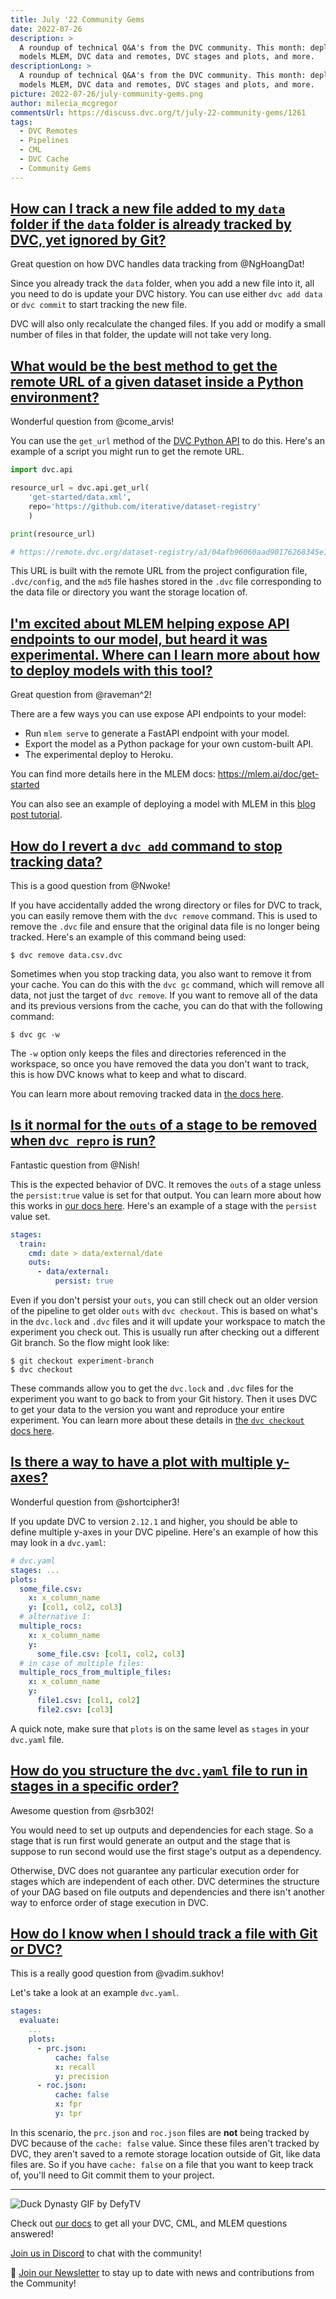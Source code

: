 ```yaml
---
title: July '22 Community Gems
date: 2022-07-26
description: >
  A roundup of technical Q&A's from the DVC community. This month: deploying
  models MLEM, DVC data and remotes, DVC stages and plots, and more.
descriptionLong: >
  A roundup of technical Q&A's from the DVC community. This month: deploying
  models MLEM, DVC data and remotes, DVC stages and plots, and more.
picture: 2022-07-26/july-community-gems.png
author: milecia_mcgregor
commentsUrl: https://discuss.dvc.org/t/july-22-community-gems/1261
tags:
  - DVC Remotes
  - Pipelines
  - CML
  - DVC Cache
  - Community Gems
---
```


## [How can I track a new file added to my `data` folder if the `data` folder is already tracked by DVC, yet ignored by Git?](https://discord.com/channels/485586884165107732/485596304961962003/983278896587894804)

Great question on how DVC handles data tracking from @NgHoangDat!

Since you already track the `data` folder, when you add a new file into it, all
you need to do is update your DVC history. You can use either `dvc add data` or
`dvc commit` to start tracking the new file.

DVC will also only recalculate the changed files. If you add or modify a small
number of files in that folder, the update will not take very long.

## [What would be the best method to get the remote URL of a given dataset inside a Python environment?](https://discord.com/channels/485586884165107732/485596304961962003/984870485668008007)

Wonderful question from @come_arvis!

You can use the `get_url` method of the
[DVC Python API](https://dvc.org/doc/api-reference) to do this. Here's an
example of a script you might run to get the remote URL.

```python
import dvc.api

resource_url = dvc.api.get_url(
    'get-started/data.xml',
    repo='https://github.com/iterative/dataset-registry'
    )

print(resource_url)

# https://remote.dvc.org/dataset-registry/a3/04afb96060aad90176268345e10355
```

This URL is built with the remote URL from the project configuration file,
`.dvc/config`, and the `md5` file hashes stored in the `.dvc` file corresponding
to the data file or directory you want the storage location of.

## [I'm excited about MLEM helping expose API endpoints to our model, but heard it was experimental. Where can I learn more about how to deploy models with this tool?](https://discord.com/channels/485586884165107732/563406153334128681/992517466662117386)

Great question from @raveman^2!

There are a few ways you can use expose API endpoints to your model:

- Run `mlem serve` to generate a FastAPI endpoint with your model.
- Export the model as a Python package for your own custom-built API.
- The experimental deploy to Heroku.

You can find more details here in the MLEM docs: https://mlem.ai/doc/get-started

You can also see an example of deploying a model with MLEM in this
[blog post tutorial](https://dvc.org/blog/serving-models-with-mlem).

## [How do I revert a `dvc add` command to stop tracking data?](https://discord.com/channels/485586884165107732/563406153334128681/993111134896918599)

This is a good question from @Nwoke!

If you have accidentally added the wrong directory or files for DVC to track,
you can easily remove them with the `dvc remove` command. This is used to remove
the `.dvc` file and ensure that the original data file is no longer being
tracked. Here's an example of this command being used:

```dvc
$ dvc remove data.csv.dvc
```

Sometimes when you stop tracking data, you also want to remove it from your
cache. You can do this with the `dvc gc` command, which will remove all data,
not just the target of `dvc remove`. If you want to remove all of the data and
its previous versions from the cache, you can do that with the following
command:

```dvc
$ dvc gc -w
```

The `-w` option only keeps the files and directories referenced in the
workspace, so once you have removed the data you don't want to track, this is
how DVC knows what to keep and what to discard.

You can learn more about removing tracked data in
[the docs here](https://dvc.org/doc/user-guide/how-to/stop-tracking-data).

## [Is it normal for the `outs` of a stage to be removed when `dvc repro` is run?](https://discord.com/channels/485586884165107732/563406153334128681/993781745524691087)

Fantastic question from @Nish!

This is the expected behavior of DVC. It removes the `outs` of a stage unless
the `persist:true` value is set for that output. You can learn more about how
this works in
[our docs here](https://dvc.org/doc/user-guide/project-structure/dvcyaml-files#output-subfields).
Here's an example of a stage with the `persist` value set.

```yaml
stages:
  train:
    cmd: date > data/external/date
    outs:
      - data/external:
          persist: true
```

Even if you don't persist your `outs`, you can still check out an older version
of the pipeline to get older `outs` with `dvc checkout`. This is based on what's
in the `dvc.lock` and `.dvc` files and it will update your workspace to match
the experiment you check out. This is usually run after checking out a different
Git branch. So the flow might look like:

```dvc
$ git checkout experiment-branch
$ dvc checkout
```

These commands allow you to get the `dvc.lock` and `.dvc` files for the
experiment you want to go back to from your Git history. Then it uses DVC to get
your data to the version you want and reproduce your entire experiment. You can
learn more about these details in
[the `dvc checkout` docs here](https://dvc.org/doc/command-reference/checkout).

## [Is there a way to have a plot with multiple y-axes?](https://discord.com/channels/485586884165107732/485596304961962003/994685566698410055)

Wonderful question from @shortcipher3!

If you update DVC to version `2.12.1` and higher, you should be able to define
multiple y-axes in your DVC pipeline. Here's an example of how this may look in
a `dvc.yaml`:

```yaml
# dvc.yaml
stages: ...
plots:
  some_file.csv:
    x: x_column_name
    y: [col1, col2, col3]
  # alternative 1:
  multiple_rocs:
    x: x_column_name
    y:
      some_file.csv: [col1, col2, col3]
  # in case of multiple files:
  multiple_rocs_from_multiple_files:
    x: x_column_name
    y:
      file1.csv: [col1, col2]
      file2.csv: [col3]
```

A quick note, make sure that `plots` is on the same level as `stages` in your
`dvc.yaml` file.

## [How do you structure the `dvc.yaml` file to run in stages in a specific order?](https://discord.com/channels/485586884165107732/563406153334128681/991000853278232616)

Awesome question from @srb302!

You would need to set up outputs and dependencies for each stage. So a stage
that is run first would generate an output and the stage that is suppose to run
second would use the first stage's output as a dependency.

Otherwise, DVC does not guarantee any particular execution order for stages
which are independent of each other. DVC determines the structure of your DAG
based on file outputs and dependencies and there isn't another way to enforce
order of stage execution in DVC.

## [How do I know when I should track a file with Git or DVC?](https://discord.com/channels/485586884165107732/485596304961962003/993120910095699978)

This is a really good question from @vadim.sukhov!

Let's take a look at an example `dvc.yaml`.

```yaml
stages:
  evaluate:
    ...
    plots:
      - prc.json:
          cache: false
          x: recall
          y: precision
      - roc.json:
          cache: false
          x: fpr
          y: tpr
```

In this scenario, the `prc.json` and `roc.json` files are **not** being tracked
by DVC because of the `cache: false` value. Since these files aren't tracked by
DVC, they aren't saved to a remote storage location outside of Git, like data
files are. So if you have `cache: false` on a file that you want to keep track
of, you'll need to Git commit them to your project.

---

![Duck Dynasty GIF by DefyTV](https://media.giphy.com/media/pdSncNyYgaH0wqaCqp/giphy.gif)

Check out [our docs](https://dvc.org/doc) to get all your DVC, CML, and MLEM
questions answered!

[Join us in Discord](https://discord.com/invite/dvwXA2N) to chat with the
community!

📰 [Join our Newsletter](https://share.hsforms.com/1KRL5_dTbQMKfV7nDD6V-8g4sbyq)
to stay up to date with news and contributions from the Community!

